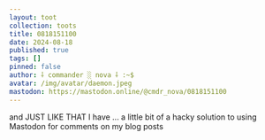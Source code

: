 ```yaml
---
layout: toot
collection: toots
title: 0818151100
date: 2024-08-18
published: true
tags: []
pinned: false
author: ⸸ commander ░ nova ⸸ :~$
avatar: /img/avatar/daemon.jpeg
mastodon: https://mastodon.online/@cmdr_nova/0818151100
---
```


and JUST LIKE THAT I have ... a little bit of a hacky solution to using Mastodon for comments on my blog posts
